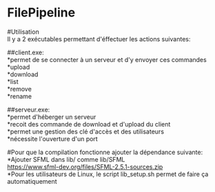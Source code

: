 # FilePipeline

#Utilisation  
Il y a 2 exécutables permettant d'éffectuer les actions suivantes:  

##client.exe:  
*permet de se connecter à un serveur et d'y envoyer ces commandes  
	*upload  
	*download  
	*list  
	*remove  
	*rename  

##serveur.exe:  
*permet d'héberger un serveur  
*recoit des commande de download et d'upload du client  
*permet une gestion des clé d'accès et des utilisateurs  
*nécessite l'ouverture d'un port  

#Pour que la compilation fonctionne ajouter la dépendance suivante:  
*Ajouter SFML dans lib/ comme lib/SFML  
	https://www.sfml-dev.org/files/SFML-2.5.1-sources.zip  
*Pour les utilisateurs de Linux, le script lib_setup.sh permet de faire ça automatiquement  

